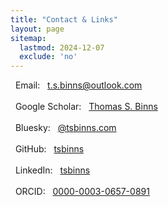 ```yaml
---
title: "Contact & Links"
layout: page
sitemap:
  lastmod: 2024-12-07
  exclude: 'no'
---
```

<p>
    <i class="fas fa-envelope"></i> &nbsp; Email: &nbsp; <a href="mailto:t.s.binns@outlook.com" target="_blank">t.s.binns@outlook.com</a><br>
    <br>
    <i class="fab fa-google"></i>   &nbsp; Google Scholar: &nbsp; <a href="https://scholar.google.co.uk/citations?user=S8yDxUEAAAAJ" target="_blank">Thomas S. Binns</a><br>
    <br>
    <i class="fab fa-bluesky"></i>  &nbsp; Bluesky: &nbsp; <a href="https://bsky.app/profile/tsbinns.com" target="_blank">@tsbinns.com</a><br>
    <br>
    <i class="fab fa-github"></i>   &nbsp; GitHub: &nbsp; <a href="https://github.com/tsbinns" target="_blank">tsbinns</a><br>
    <br>
    <i class="fab fa-linkedin"></i> &nbsp; LinkedIn: &nbsp; <a href="https://www.linkedin.com/in/tsbinns/" target="_blank">tsbinns</a><br>
    <br>
    <i class="fab fa-orcid"></i>    &nbsp; ORCID: &nbsp; <a href="https://orcid.org/0000-0003-0657-0891" target="_blank">0000-0003-0657-0891</a><br>
</p>